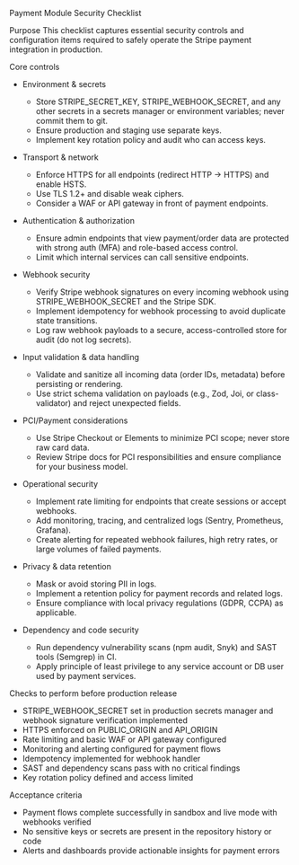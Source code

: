 Payment Module Security Checklist

Purpose
This checklist captures essential security controls and configuration items required to safely operate the Stripe payment integration in production.

Core controls
- Environment & secrets
  - Store STRIPE_SECRET_KEY, STRIPE_WEBHOOK_SECRET, and any other secrets in a secrets manager or environment variables; never commit them to git.
  - Ensure production and staging use separate keys.
  - Implement key rotation policy and audit who can access keys.

- Transport & network
  - Enforce HTTPS for all endpoints (redirect HTTP -> HTTPS) and enable HSTS.
  - Use TLS 1.2+ and disable weak ciphers.
  - Consider a WAF or API gateway in front of payment endpoints.

- Authentication & authorization
  - Ensure admin endpoints that view payment/order data are protected with strong auth (MFA) and role-based access control.
  - Limit which internal services can call sensitive endpoints.

- Webhook security
  - Verify Stripe webhook signatures on every incoming webhook using STRIPE_WEBHOOK_SECRET and the Stripe SDK.
  - Implement idempotency for webhook processing to avoid duplicate state transitions.
  - Log raw webhook payloads to a secure, access-controlled store for audit (do not log secrets).

- Input validation & data handling
  - Validate and sanitize all incoming data (order IDs, metadata) before persisting or rendering.
  - Use strict schema validation on payloads (e.g., Zod, Joi, or class-validator) and reject unexpected fields.

- PCI/Payment considerations
  - Use Stripe Checkout or Elements to minimize PCI scope; never store raw card data.
  - Review Stripe docs for PCI responsibilities and ensure compliance for your business model.

- Operational security
  - Implement rate limiting for endpoints that create sessions or accept webhooks.
  - Add monitoring, tracing, and centralized logs (Sentry, Prometheus, Grafana).
  - Create alerting for repeated webhook failures, high retry rates, or large volumes of failed payments.

- Privacy & data retention
  - Mask or avoid storing PII in logs.
  - Implement a retention policy for payment records and related logs.
  - Ensure compliance with local privacy regulations (GDPR, CCPA) as applicable.

- Dependency and code security
  - Run dependency vulnerability scans (npm audit, Snyk) and SAST tools (Semgrep) in CI.
  - Apply principle of least privilege to any service account or DB user used by payment services.

Checks to perform before production release
- STRIPE_WEBHOOK_SECRET set in production secrets manager and webhook signature verification implemented
- HTTPS enforced on PUBLIC_ORIGIN and API_ORIGIN
- Rate limiting and basic WAF or API gateway configured
- Monitoring and alerting configured for payment flows
- Idempotency implemented for webhook handler
- SAST and dependency scans pass with no critical findings
- Key rotation policy defined and access limited

Acceptance criteria
- Payment flows complete successfully in sandbox and live mode with webhooks verified
- No sensitive keys or secrets are present in the repository history or code
- Alerts and dashboards provide actionable insights for payment errors
